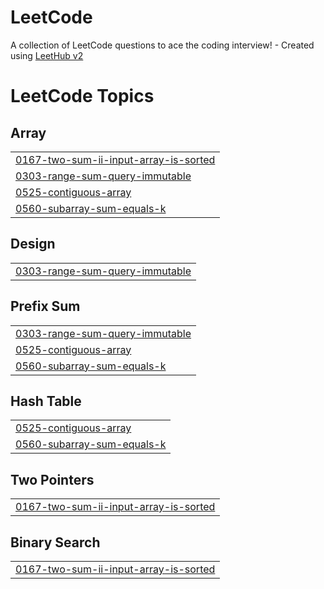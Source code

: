 # LeetCode
A collection of LeetCode questions to ace the coding interview! - Created using [LeetHub v2](https://github.com/arunbhardwaj/LeetHub-2.0)

<!---LeetCode Topics Start-->
# LeetCode Topics
## Array
|  |
| ------- |
| [0167-two-sum-ii-input-array-is-sorted](https://github.com/JosselinPerret/LeetCode/tree/master/0167-two-sum-ii-input-array-is-sorted) |
| [0303-range-sum-query-immutable](https://github.com/JosselinPerret/LeetCode/tree/master/0303-range-sum-query-immutable) |
| [0525-contiguous-array](https://github.com/JosselinPerret/LeetCode/tree/master/0525-contiguous-array) |
| [0560-subarray-sum-equals-k](https://github.com/JosselinPerret/LeetCode/tree/master/0560-subarray-sum-equals-k) |
## Design
|  |
| ------- |
| [0303-range-sum-query-immutable](https://github.com/JosselinPerret/LeetCode/tree/master/0303-range-sum-query-immutable) |
## Prefix Sum
|  |
| ------- |
| [0303-range-sum-query-immutable](https://github.com/JosselinPerret/LeetCode/tree/master/0303-range-sum-query-immutable) |
| [0525-contiguous-array](https://github.com/JosselinPerret/LeetCode/tree/master/0525-contiguous-array) |
| [0560-subarray-sum-equals-k](https://github.com/JosselinPerret/LeetCode/tree/master/0560-subarray-sum-equals-k) |
## Hash Table
|  |
| ------- |
| [0525-contiguous-array](https://github.com/JosselinPerret/LeetCode/tree/master/0525-contiguous-array) |
| [0560-subarray-sum-equals-k](https://github.com/JosselinPerret/LeetCode/tree/master/0560-subarray-sum-equals-k) |
## Two Pointers
|  |
| ------- |
| [0167-two-sum-ii-input-array-is-sorted](https://github.com/JosselinPerret/LeetCode/tree/master/0167-two-sum-ii-input-array-is-sorted) |
## Binary Search
|  |
| ------- |
| [0167-two-sum-ii-input-array-is-sorted](https://github.com/JosselinPerret/LeetCode/tree/master/0167-two-sum-ii-input-array-is-sorted) |
<!---LeetCode Topics End-->